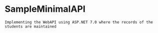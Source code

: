 # SampleMinimalAPI
    Implementing the WebAPI using ASP.NET 7.0 where the records of the students are maintained
